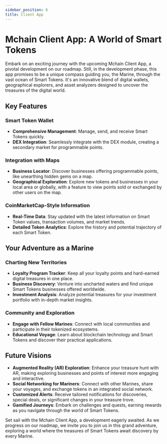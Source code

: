 ```yaml
---
sidebar_position: 6
title: Client App
---
```


# Mchain Client App: A World of Smart Tokens

Embark on an exciting journey with the upcoming Mchain Client App, a pivotal development on our roadmap. Still, in the development phase, this app promises to be a unique compass guiding you, the Marine, through the vast ocean of Smart Tokens. It's an innovative blend of digital wallets, geographical explorers, and asset analyzers designed to uncover the treasures of the digital world.

## Key Features

### Smart Token Wallet
- **Comprehensive Management**: Manage, send, and receive Smart Tokens quickly.
- **DEX Integration**: Seamlessly integrate with the DEX module, creating a secondary market for programmable points.

### Integration with Maps
- **Business Locator**: Discover businesses offering programmable points, like unearthing hidden gems on a map.
- **Geographical Exploration**: Explore new tokens and businesses in your local area or globally, with a feature to view points sold or exchanged by other users on the map.

### CoinMarketCap-Style Information
- **Real-Time Data**: Stay updated with the latest information on Smart Token values, transaction volumes, and market trends.
- **Detailed Token Analytics**: Explore the history and potential trajectory of each Smart Token.

## Your Adventure as a Marine

### Charting New Territories
- **Loyalty Program Tracker**: Keep all your loyalty points and hard-earned digital treasures in one place.
- **Business Discovery**: Venture into uncharted waters and find unique Smart Tokens businesses offered worldwide.
- **Investment Analysis**: Analyze potential treasures for your investment portfolio with in-depth market insights.

### Community and Exploration
- **Engage with Fellow Marines**: Connect with local communities and participate in their tokenized ecosystems.
- **Educational Voyage**: Learn about blockchain technology and Smart Tokens and discover their practical applications.

## Future Visions

- **Augmented Reality (AR) Exploration**: Enhance your treasure hunt with AR, making exploring businesses and points of interest more engaging and interactive.
- **Social Networking for Mariners**: Connect with other Marines, share your voyages, and exchange tokens in an integrated social network.
- **Customized Alerts**: Receive tailored notifications for discoveries, special deals, or significant changes in your treasure trove.
- **Gamified Journeys**: Embark on challenges and quests, earning rewards as you navigate through the world of Smart Tokens.

Set sail with the Mchain Client App, a development eagerly awaited. As we progress on our roadmap, we invite you to join us in this grand adventure, exploring a world where the treasures of Smart Tokens await discovery by every Marine.
